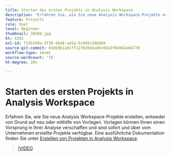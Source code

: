 ```yaml
---
title: Starten des ersten Projekts in Analysis Workspace
description: 'Erfahren Sie, wie Sie neue Analysis Workspace-Projekte erstellen: von Grund auf neu oder mithilfe von Vorlagen.'
feature: Projects
role: User
level: Beginner
thumbnail: 30368.jpg
kt: 4102
exl-id: f13b349a-3f36-4b48-ae5a-5c045c58b069
source-git-commit: 03db9b1a91ff127020a5a0bc0542f04942a64770
workflow-type: tm+mt
source-wordcount: '72'
ht-degree: 20%

---
```


# Starten des ersten Projekts in Analysis Workspace

Erfahren Sie, wie Sie neue Analysis Workspace-Projekte erstellen, entweder von Grund auf neu oder mithilfe von Vorlagen. Vorlagen können Ihnen einen Vorsprung in Ihrer Analyse verschaffen und sind sofort und über vom Unternehmen erstellte Projekte verfügbar. Eine ausführliche Dokumentation finden Sie unter [Erstellen von Projekten in Analysis Workspace](https://experienceleague.adobe.com/de/docs/analytics/analyze/analysis-workspace/build-workspace-project/create-projects).

>[!VIDEO](https://video.tv.adobe.com/v/3429814/?quality=12&learn=on&captions=ger)
